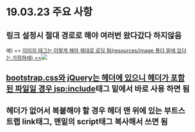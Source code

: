 # 19.03.23 주요 사항
## 링크 설정시 절대 경로로 해야 여러번 왔다갔다 하지않음
예) <a href="rehome"></a>  =>  <a href="/project/rehome">
  이미지 태그는 이렇게 해아 제대로 로딩 됨(resources/image 폴더 밑에 있다는 가정하에)
  =><img src='${pageContext.request.contextPath}/resources/image/question.png' />
  
## bootstrap.css와 jQuery는 헤더에 있으니 헤더가 포함된 파일일 경우 <jsp:include>태그 밑에서 바로 사용 하면 됨
## 헤더가 없어서 복붙해야 할 경우 헤더 맨 위에 있는 부트스트랩 link태그, 맨밑의 script태그 복사해서 쓰면 됨
